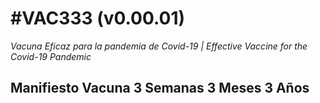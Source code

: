 # \#VAC333 (v0.00.01)

*Vacuna Eficaz para la pandemia de Covid-19 | Effective Vaccine for the Covid-19 Pandemic*

## Manifiesto Vacuna 3 Semanas 3 Meses 3 Años

